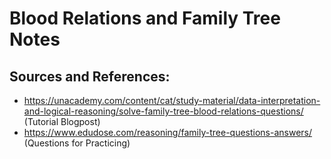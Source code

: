 # Blood Relations and Family Tree Notes

## Sources and References:
- https://unacademy.com/content/cat/study-material/data-interpretation-and-logical-reasoning/solve-family-tree-blood-relations-questions/ (Tutorial Blogpost)
- https://www.edudose.com/reasoning/family-tree-questions-answers/ (Questions for Practicing)
